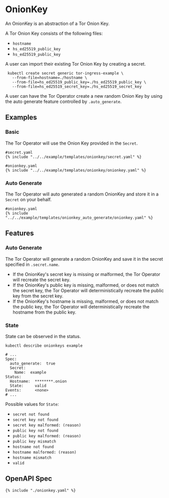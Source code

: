 # OnionKey

An OnionKey is an abstraction of a Tor Onion Key.

A Tor Onion Key consists of the following files:

- `hostname`
- `hs_ed25519_public_key`
- `hs_ed25519_public_key`

A user can import their existing Tor Onion Key by creating a secret.

```
 kubectl create secret generic tor-ingress-example \
   --from-file=hostname=./hostname \
   --from-file=hs_ed25519_public_key=./hs_ed25519_public_key \
   --from-file=hs_ed25519_secret_key=./hs_ed25519_secret_key
```

A user can have the Tor Operator create a new random Onion Key by using the
auto generate feature controlled by `.auto_generate`.

## Examples

### Basic

The Tor Operator will use the Onion Key provided in the `Secret`.

```
#secret.yaml
{% include "../../example/templates/onionkey/secret.yaml" %}
```

```
#onionkey.yaml
{% include "../../example/templates/onionkey/onionkey.yaml" %}
```

### Auto Generate

The Tor Operator will auto generated a random OnionKey and store it in a `Secret` on your behalf.

```
#onionkey.yaml
{% include "../../example/templates/onionkey_auto_generate/onionkey.yaml" %}
```

## Features

### Auto Generate

The Tor Operator will generate a random OnionKey and save it in the
secret specified in `.secret.name`.

- If the OnionKey's secret key is missing or malformed, the Tor Operator
  will recreate the secret key.
- If the OnionKey's public key is missing, malformed, or does not match
  the secret key, the Tor Operator will deterministically recreate the
  public key from the secret key.
- If the OnionKey's hostname is missing, malformed, or does not match
  the public key, the Tor Operator will deterministically recreate the
  hostname from the public key.

### State

State can be observed in the status.

```
kubectl describe onionkeys example
```

```
# ...
Spec:
  auto_generate:  true
  Secret:
    Name:  example
Status:
  Hostname:  ********.onion
  State:     valid
Events:      <none>
# ...
```

Possible values for `State`:

- `secret not found`
- `secret key not found`
- `secret key malformed: (reason)`
- `public key not found`
- `public key malformed: (reason)`
- `public key mismatch`
- `hostname not found`
- `hostname malformed: (reason)`
- `hostname mismatch`
- `valid`

## OpenAPI Spec

```
{% include "./onionkey.yaml" %}
```
